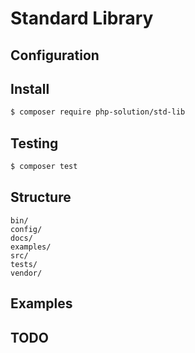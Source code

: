 # Standard Library

## Configuration

## Install
```` bash
$ composer require php-solution/std-lib
````

## Testing
```` bash
$ composer test
````

## Structure
````
bin/
config/
docs/
examples/
src/
tests/
vendor/
````

## Examples

## TODO